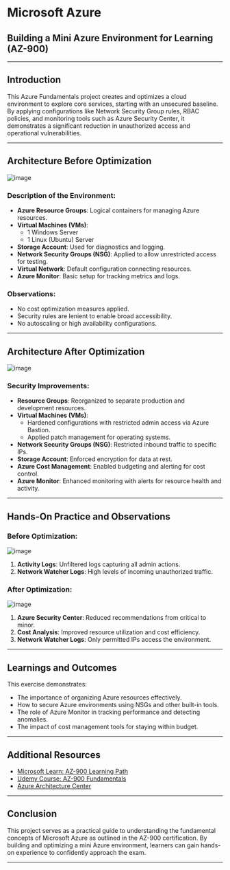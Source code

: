 # Microsoft Azure

## Building a Mini Azure Environment for Learning (AZ-900)

---

## Introduction

This Azure Fundamentals project creates and optimizes a cloud environment to explore core services, starting with an unsecured baseline. By applying configurations like Network Security Group rules, RBAC policies, and monitoring tools such as Azure Security Center, it demonstrates a significant reduction in unauthorized access and operational vulnerabilities.

---

## Architecture Before Optimization

![image](https://github.com/user-attachments/assets/26844a48-9038-499e-ab18-475a0bdf51f0)



### Description of the Environment:

- **Azure Resource Groups**: Logical containers for managing Azure resources.
- **Virtual Machines (VMs)**:
  - 1 Windows Server
  - 1 Linux (Ubuntu) Server
- **Storage Account**: Used for diagnostics and logging.
- **Network Security Groups (NSG)**: Applied to allow unrestricted access for testing.
- **Virtual Network**: Default configuration connecting resources.
- **Azure Monitor**: Basic setup for tracking metrics and logs.

### Observations:
- No cost optimization measures applied.
- Security rules are lenient to enable broad accessibility.
- No autoscaling or high availability configurations.

---

## Architecture After Optimization

![image](https://github.com/user-attachments/assets/7ca11cfc-b79b-4681-884b-968c0f571105)


### Security Improvements:

- **Resource Groups**: Reorganized to separate production and development resources.
- **Virtual Machines (VMs)**:
  - Hardened configurations with restricted admin access via Azure Bastion.
  - Applied patch management for operating systems.
- **Network Security Groups (NSG)**: Restricted inbound traffic to specific IPs.
- **Storage Account**: Enforced encryption for data at rest.
- **Azure Cost Management**: Enabled budgeting and alerting for cost control.
- **Azure Monitor**: Enhanced monitoring with alerts for resource health and activity.

---

## Hands-On Practice and Observations

### Before Optimization:

![image](https://github.com/user-attachments/assets/367894db-21fb-44ea-a1fd-4e664988a927)


1. **Activity Logs**: Unfiltered logs capturing all admin actions.
2. **Network Watcher Logs**: High levels of incoming unauthorized traffic.

### After Optimization:

![image](https://github.com/user-attachments/assets/a9d66c67-83ae-4f12-95f0-2369467a3660)


1. **Azure Security Center**: Reduced recommendations from critical to minor.
2. **Cost Analysis**: Improved resource utilization and cost efficiency.
3. **Network Watcher Logs**: Only permitted IPs access the environment.

---

## Learnings and Outcomes

This exercise demonstrates:
- The importance of organizing Azure resources effectively.
- How to secure Azure environments using NSGs and other built-in tools.
- The role of Azure Monitor in tracking performance and detecting anomalies.
- The impact of cost management tools for staying within budget.

---

## Additional Resources

- [Microsoft Learn: AZ-900 Learning Path](https://learn.microsoft.com/en-us/certifications/exams/az-900/)
- [Udemy Course: AZ-900 Fundamentals](https://www.udemy.com/course/az900-azure/)
- [Azure Architecture Center](https://learn.microsoft.com/en-us/azure/architecture/)

---

## Conclusion

This project serves as a practical guide to understanding the fundamental concepts of Microsoft Azure as outlined in the AZ-900 certification. By building and optimizing a mini Azure environment, learners can gain hands-on experience to confidently approach the exam.

---
